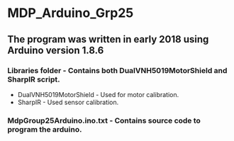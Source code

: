 # MDP_Arduino_Grp25
## The program was written in early 2018 using Arduino version 1.8.6
### Libraries folder - Contains both DualVNH5019MotorShield and SharpIR script. 
* DualVNH5019MotorShield - Used for motor calibration. 
* SharpIR - Used sensor calibration. 

### MdpGroup25Arduino.ino.txt - Contains source code to program the arduino. 
